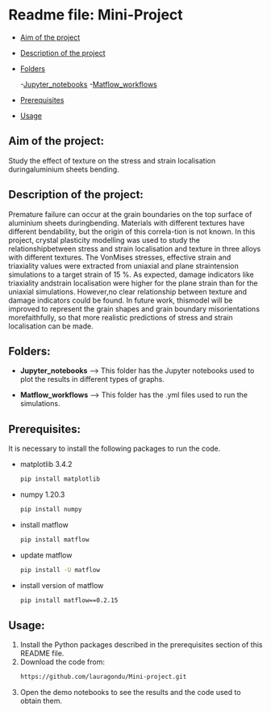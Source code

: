 # Readme file: Mini-Project

- [Aim of the project](#aim-of-the-project)
- [Description of the project](#description-of-the-project)
- [Folders](#folders)

    -[Jupyter_notebooks](#jupyter_notebooks)
    -[Matflow_workflows](#matflow_workflow)
- [Prerequisites](#prerequisites)
- [Usage](#usage)


## Aim of the project: 
Study the effect of texture on the stress and strain localisation duringaluminium sheets bending.

## Description of the project:
Premature failure can occur at the grain boundaries on the top surface of aluminium sheets duringbending. Materials with different textures have different bendability, but the origin of this correla-tion is not known. In this project, crystal plasticity modelling was used to study the relationshipbetween stress and strain localisation and texture in three alloys with different textures. The VonMises stresses, effective strain and triaxiality values were extracted from uniaxial and plane straintension simulations to a target strain of 15 %. As expected, damage indicators like triaxiality andstrain localisation were higher for the plane strain than for the uniaxial simulations. However,no clear relationship between texture and damage indicators could be found. In future work, thismodel will be improved to represent the grain shapes and grain boundary misorientations morefaithfully, so that more realistic predictions of stress and strain localisation can be made.

## Folders:

- **Jupyter_notebooks** --> This folder has the Jupyter notebooks used to plot the results in different types of graphs.

- **Matflow_workflows** -->  This folder has the .yml files used to run the simulations.
    
         
## Prerequisites:

It is necessary to install the following packages to run the code.

* matplotlib 3.4.2
  ```sh
  pip install matplotlib
  ```
* numpy 1.20.3
  ```sh
  pip install numpy
  ```
* install matflow
  ```sh
  pip install matflow
  ```
* update matflow
  ```sh
  pip install -U matflow 
  ```
* install version of matflow
  ```sh
  pip install matflow==0.2.15
  ```
  

## Usage:
 
1. Install the Python packages described in the prerequisites section of this README file.
2. Download the code from:
   ```sh
   https://github.com/lauragondu/Mini-project.git
   ```
3. Open the demo notebooks to see the results and the code used to obtain them.

